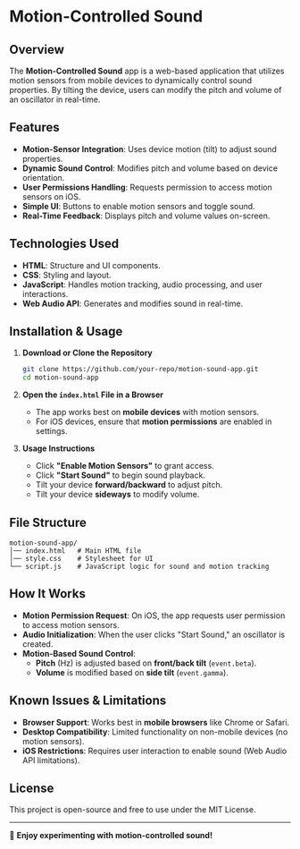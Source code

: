 # Motion-Controlled Sound

## Overview

The **Motion-Controlled Sound** app is a web-based application that utilizes motion sensors from mobile devices to dynamically control sound properties. By tilting the device, users can modify the pitch and volume of an oscillator in real-time.

## Features

- **Motion-Sensor Integration**: Uses device motion (tilt) to adjust sound properties.
- **Dynamic Sound Control**: Modifies pitch and volume based on device orientation.
- **User Permissions Handling**: Requests permission to access motion sensors on iOS.
- **Simple UI**: Buttons to enable motion sensors and toggle sound.
- **Real-Time Feedback**: Displays pitch and volume values on-screen.

## Technologies Used

- **HTML**: Structure and UI components.
- **CSS**: Styling and layout.
- **JavaScript**: Handles motion tracking, audio processing, and user interactions.
- **Web Audio API**: Generates and modifies sound in real-time.

## Installation & Usage

1. **Download or Clone the Repository**
   ```sh
   git clone https://github.com/your-repo/motion-sound-app.git
   cd motion-sound-app
   ```

2. **Open the `index.html` File in a Browser**
   - The app works best on **mobile devices** with motion sensors.
   - For iOS devices, ensure that **motion permissions** are enabled in settings.

3. **Usage Instructions**
   - Click **"Enable Motion Sensors"** to grant access.
   - Click **"Start Sound"** to begin sound playback.
   - Tilt your device **forward/backward** to adjust pitch.
   - Tilt your device **sideways** to modify volume.

## File Structure

```
motion-sound-app/
│── index.html   # Main HTML file
│── style.css    # Stylesheet for UI
└── script.js    # JavaScript logic for sound and motion tracking
```

## How It Works

- **Motion Permission Request**: On iOS, the app requests user permission to access motion sensors.
- **Audio Initialization**: When the user clicks "Start Sound," an oscillator is created.
- **Motion-Based Sound Control**:
  - **Pitch** (Hz) is adjusted based on **front/back tilt** (`event.beta`).
  - **Volume** is modified based on **side tilt** (`event.gamma`).

## Known Issues & Limitations

- **Browser Support**: Works best in **mobile browsers** like Chrome or Safari.
- **Desktop Compatibility**: Limited functionality on non-mobile devices (no motion sensors).
- **iOS Restrictions**: Requires user interaction to enable sound (Web Audio API limitations).

## License

This project is open-source and free to use under the MIT License.

---

🎵 **Enjoy experimenting with motion-controlled sound!**
